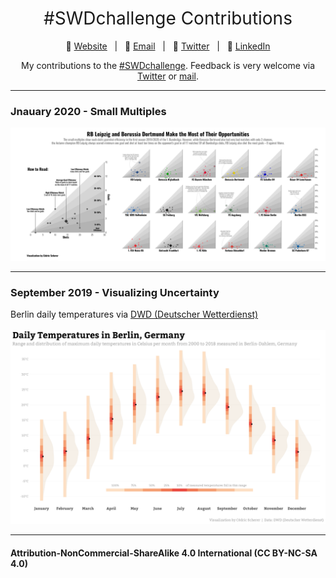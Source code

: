 <h1 style="font-weight:normal" align="center">
  &nbsp;#SWDchallenge Contributions&nbsp;
</h1>

<div align="center">

:link: [Website][Website]&nbsp;&nbsp;&nbsp;|&nbsp;&nbsp;&nbsp;:e-mail: [Email][Email]&nbsp;&nbsp;&nbsp;|&nbsp;&nbsp;&nbsp;:speech_balloon: [Twitter][Twitter]&nbsp;&nbsp;&nbsp;|&nbsp;&nbsp;&nbsp;:necktie: [LinkedIn][LinkedIn]

</div>

<!--
Quick Link
-->

[Twitter]:https://twitter.com/CedScherer
[LinkedIn]:https://www.linkedin.com/in/cedricpscherer/
[Email]:mailto:cedricphilippscherer@gmail.com
[Website]:https://cedricscherer.netlify.com/

<div align="center">

My contributions to the [#SWDchallenge](http://www.storytellingwithdata.com/swdchallenge).
Feedback is very welcome via [Twitter](https://twitter.com/cedscherer) or [mail](mailto:cedricphilippscherer@gmail.com).

</div>

***

### Jnauary 2020 - Small Multiples
![./plots/2020_01/SWD_2020_01_SmallMultiples_grey.png](https://raw.githubusercontent.com/Z3tt/SWDchallenge/master/plots/2020_01/SWD_2020_01_SmallMultiples_grey.png)

***

### September 2019 - Visualizing Uncertainty
Berlin daily temperatures via [DWD (Deutscher Wetterdienst)](https://www.dwd.de/DE/leistungen/klimadatendeutschland/klarchivtagmonat.html)<br><br>
![./plots/2019_09/SWD_2019_09_Uncertainty.png](https://raw.githubusercontent.com/Z3tt/SWDchallenge/master/plots/2019_09/SWD_2019_09_Uncertainty.png)

***

#### Attribution-NonCommercial-ShareAlike 4.0 International (CC BY-NC-SA 4.0)
<div style="width:300px; height:200px">
<img src=https://camo.githubusercontent.com/00f7814990f36f84c5ea74cba887385d8a2f36be/68747470733a2f2f646f63732e636c6f7564706f7373652e636f6d2f696d616765732f63632d62792d6e632d73612e706e67 alt="" height="42">
</div>
